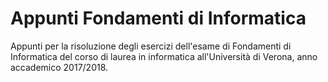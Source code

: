 # Appunti Fondamenti di Informatica
Appunti per la risoluzione degli esercizi dell'esame di Fondamenti di Informatica del corso di laurea in informatica all'Università di Verona, anno accademico 2017/2018.
